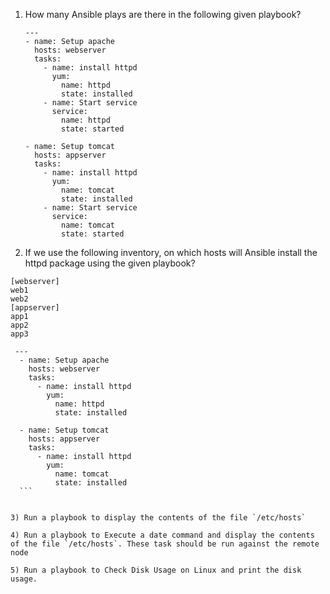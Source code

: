 1) How many Ansible plays are there in the following given playbook?
     ```
     ---
     - name: Setup apache
       hosts: webserver
       tasks:
         - name: install httpd
           yum:
             name: httpd
             state: installed
         - name: Start service
           service:
             name: httpd
             state: started

     - name: Setup tomcat
       hosts: appserver
       tasks:
         - name: install httpd
           yum:
             name: tomcat
             state: installed
         - name: Start service
           service:
             name: tomcat
             state: started
     ```

 2) If we use the following inventory, on which hosts will Ansible install the httpd package using the given playbook?

   ```
   [webserver]
   web1
   web2
   [appserver]
   app1
   app2
   app3
   ```

   ```
    ---
     - name: Setup apache
       hosts: webserver
       tasks:
         - name: install httpd
           yum:
             name: httpd
             state: installed

     - name: Setup tomcat
       hosts: appserver
       tasks:
         - name: install httpd
           yum:
             name: tomcat
             state: installed
     ```


  3) Run a playbook to display the contents of the file `/etc/hosts` 

  4) Run a playbook to Execute a date command and display the contents of the file `/etc/hosts`. These task should be run against the remote node

  5) Run a playbook to Check Disk Usage on Linux and print the disk usage.
